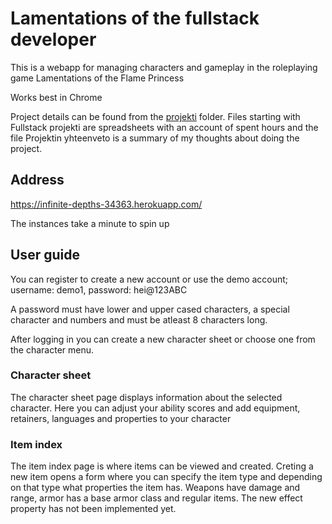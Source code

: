 # Lamentations of the fullstack developer
This is a webapp for managing characters and gameplay in the roleplaying game Lamentations of the Flame Princess

Works best in Chrome

Project details can be found from the [projekti](projekti) folder. Files starting with Fullstack projekti are spreadsheets with an account of spent hours and the file Projektin yhteenveto is a summary of my thoughts about doing the project.

## Address
https://infinite-depths-34363.herokuapp.com/

The instances take a minute to spin up

## User guide
You can register to create a new account or use the demo account; username: demo1, password: hei@123ABC

A password must have lower and upper cased characters, a special character and numbers and must be atleast 8 characters long.

After logging in you can create a new character sheet or choose one from the character menu.

### Character sheet
The character sheet page displays information about the selected character. Here you can adjust your ability scores and add equipment, retainers, languages and properties to your character

### Item index
The item index page is where items can be viewed and created. Creting a new item opens a form where you can specify the item type and depending on that type what properties the item has. Weapons have damage and range, armor has a base armor class and regular items. The new effect property has not been implemented yet.
